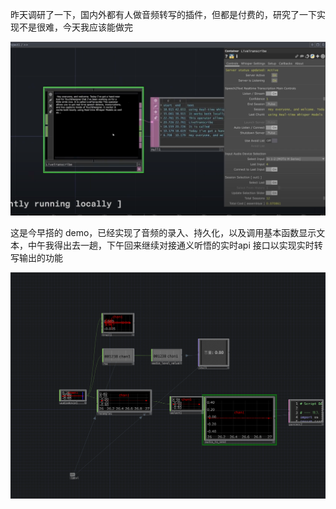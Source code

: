 昨天调研了一下，国内外都有人做音频转写的插件，但都是付费的，研究了一下实现不是很难，今天我应该能做完

![sample demo](9823438d33c415b1f5b05db05111a280.png)

这是今早搭的 demo，已经实现了音频的录入、持久化，以及调用基本函数显示文本，中午我得出去一趟，下午回来继续对接通义听悟的实时api 接口以实现实时转写输出的功能

![current demo](90b81da784d923cd1e7a4fd2c12be0b4.png)
